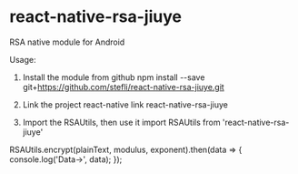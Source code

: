 # react-native-rsa-jiuye
RSA native module for Android



Usage:
1. Install the module from github
npm install --save git+https://github.com/stefli/react-native-rsa-jiuye.git

2. Link the project
react-native link react-native-rsa-jiuye

3. Import the RSAUtils, then use it
import RSAUtils from 'react-native-rsa-jiuye'

RSAUtils.encrypt(plainText, modulus, exponent).then(data => {
  console.log('Data->', data);
});
